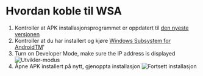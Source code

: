 # Hvordan koble til WSA
1. Kontroller at APK installasjonsprogrammet er oppdatert til [den nyeste versjonen](https://www.microsoft.com/store/productId/9P3395VX91NR)
2. Kontroller at du har installert og kjøre [Windows Subsystem for AndroidTM](https://www.microsoft.com/store/productId/9P3395VX91NR)'
3. Turn on Developer Mode, make sure the IP address is displayed ![Utvikler-modus](https://raw.githubusercontent.com/Paving-Base/APK-Installer/screenshots/Documents/Tutorials/How%20To%20Connect%20WSA/Images/Snipaste_2022-10-02_19-02-09.png)
4. Åpne APK installert på nytt, gjenoppta installasjon ![Fortsett installasjon](https://raw.githubusercontent.com/Paving-Base/APK-Installer/screenshots/Documents/Tutorials/How%20To%20Connect%20WSA/Images/Snipaste_2022-10-02_17-34-04.png)

